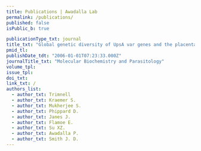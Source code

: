 ```yaml
---
title: Publications | Awadalla Lab
permalink: /publications/
published: false
isPublic_b: true

publicationType_txt: journal
title_txt: "Global genetic diversity of UpsA var genes and the placental malaria vaccine candidate var2csa: Implications for severe malaria"
pmid_tl: 
publishDate_tdt: "2006-01-01T07:23:33.000Z"
journalTitle_txt: "Molecular Biochemistry and Parasitology"
volume_tpl: 
issue_tpl: 
doi_txt:
link_txt: /
authors_list: 
  - author_txt: Trimnell
  - author_txt: Kraemer S.
  - author_txt: Mukherjee S.
  - author_txt: Phippard D.
  - author_txt: Janes J.
  - author_txt: Flamoe E.
  - author_txt: Su XZ.
  - author_txt: Awadalla P.
  - author_txt: Smith J. D.
---
```

